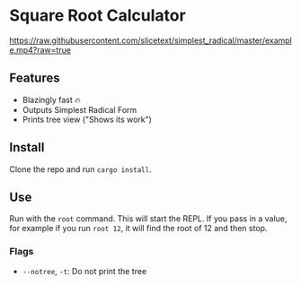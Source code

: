 # Square Root Calculator
https://raw.githubusercontent.com/slicetext/simplest_radical/master/example.mp4?raw=true
## Features
- Blazingly fast 🔥
- Outputs Simplest Radical Form
- Prints tree view ("Shows its work")

## Install
Clone the repo and run `cargo install`.

## Use
Run with the `root` command. This will start the REPL. If you pass in a value, for example if you run `root 12`, it will find the root of 12 and then stop.
### Flags
- `--notree`, `-t`: Do not print the tree
